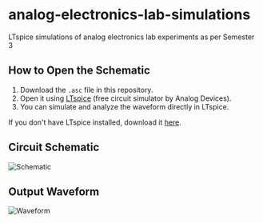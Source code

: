 # analog-electronics-lab-simulations
LTspice simulations of analog electronics lab experiments as per Semester 3
## How to Open the Schematic

1. Download the `.asc` file in this repository.
2. Open it using [LTspice](https://www.analog.com/en/design-center/design-tools-and-calculators/ltspice-simulator.html) (free circuit simulator by Analog Devices).
3. You can simulate and analyze the waveform directly in LTspice.

If you don't have LTspice installed, download it [here](https://www.analog.com/en/design-center/design-tools-and-calculators/ltspice-simulator.html).
## Circuit Schematic
![Schematic](schematic.png)

## Output Waveform
![Waveform](output_waveform.png)
